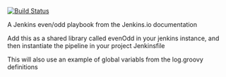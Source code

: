 [![Build Status](http://127.0.0.1:8080/buildStatus/icon?job=librarires-pipeline)](http://127.0.0.1:8080/job/librarires-pipeline/)

A Jenkins even/odd playbook from the Jenkins.io documentation

Add this as a shared library called evenOdd in your jenkins
instance, and then instantiate the pipeline in your project Jenkinsfile

This will also use an example of global variabls from the log.groovy
definitions
